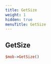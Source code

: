 ```yaml
---
title: GetSize
weight: 1
hidden: true
menuTitle: GetSize
---
```

## GetSize
```perl
$mob->GetSize()
```